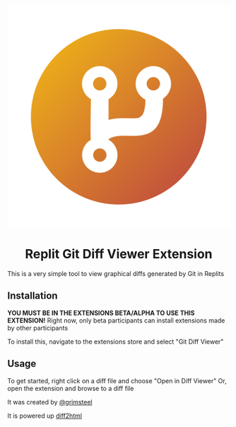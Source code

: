 <div align="center">
  
![icon](icon.svg)
# Replit Git Diff Viewer Extension </div>

This is a very simple tool to view graphical diffs generated by Git in Replits

## Installation

**YOU MUST BE IN THE EXTENSIONS BETA/ALPHA TO USE THIS EXTENSION!** Right now, only beta participants can install extensions made by other participants

To install this, navigate to the extensions store and select "Git Diff Viewer"

## Usage

To get started, right click on a diff file and choose "Open in Diff Viewer"
Or, open the extension and browse to a diff file

It was created by [@grimsteel](https://replit.com/@GrimSteel)

It is powered up [diff2html](https://github.com/rtfpessoa/diff2html)